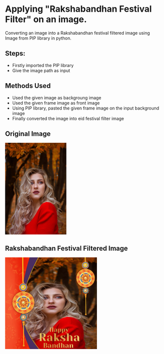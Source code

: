 # Applying "Rakshabandhan Festival Filter" on an image.

Converting an image into a Rakshabandhan festival filtered image using Image from PIP library in python.

## Steps:
* Firstly imported the PIP library 
* Give the image path as input

## Methods Used
* Used the given image as backgroung image
* Used the given frame image as front image
* Using PIP library, pasted the given frame image on the input background image 
* Finally converted the image into eid festival filter image


## Original Image
<img src="Images/Image.jpg" height="300px">

## Rakshabandhan Festival Filtered Image
<img src="Images/Rakshabandhan Filtered Image.png" height="300px">


